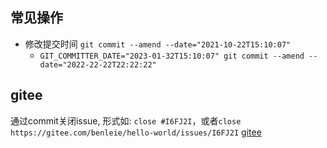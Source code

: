 ## 常见操作
+ 修改提交时间 `git commit --amend --date="2021-10-22T15:10:07"`
  + `GIT_COMMITTER_DATE="2023-01-32T15:10:07" git commit --amend --date="2022-22-22T22:22:22"`
## gitee
通过commit关闭issue, 形式如: `close #I6FJ2I`，或者`close https://gitee.com/benleie/hello-world/issues/I6FJ2I` [gitee](https://gitee.com/help/articles/4141#article-header0)
